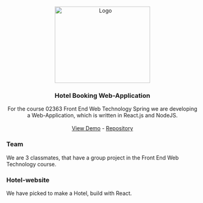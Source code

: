 <br />
<p align="center">
    <img src="https://www.downloadclipart.net/medium/hotel-transparent-png.png" alt="Logo" width="250" height="200">
  </a>
<h3 align="center"> Hotel Booking Web-Application </h3>
  <p align="center">
    For the course 02363 Front End Web Technology Spring we are developing a Web-Application, which is written in React.js and NodeJS.
    <br />
    <br />
    <a href="#">View Demo</a>
    -
    <a href="https://github.com/repeller/web_frontend_hotel_group14">Repository</a>
  </p>

### Team
We are 3 classmates, that have a group project in the Front End Web Technology course.

### Hotel-website
We have picked to make a Hotel, build with React.